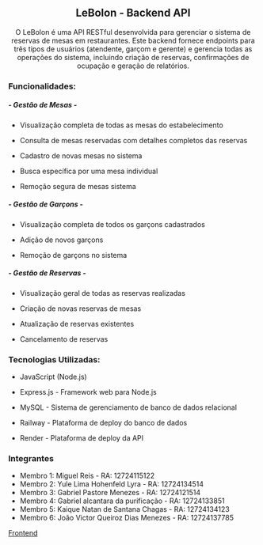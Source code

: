 <div open align="center" >
<h2>LeBolon - Backend API</h2>

O LeBolon é uma API RESTful desenvolvida para gerenciar o sistema de reservas de mesas em restaurantes. Este backend fornece endpoints para três tipos de usuários 
(atendente, garçom e gerente) e gerencia todas as operações do sistema, incluindo criação de reservas, confirmações de ocupação e geração de relatórios.
</div>

<h3>Funcionalidades:</h3>

<h5> - Gestão de Mesas - </h5>

- Visualização completa de todas as mesas do estabelecimento

- Consulta de mesas reservadas com detalhes completos das reservas

- Cadastro de novas mesas no sistema

- Busca específica por uma mesa individual

- Remoção segura de mesas sistema

<h5> - Gestão de Garçons - </h5>

- Visualização completa de todos os garçons cadastrados

- Adição de novos garçons

- Remoção de garçons no sistema

<h5> - Gestão de Reservas - </h5>

- Visualização geral de todas as reservas realizadas

- Criação de novas reservas de mesas

- Atualização de reservas existentes

- Cancelamento de reservas


<h3>Tecnologias Utilizadas:</h3>

- JavaScript (Node.js)

- Express.js - Framework web para Node.js

- MySQL - Sistema de gerenciamento de banco de dados relacional

- Railway - Plataforma de deploy do banco de dados

- Render - Plataforma de deploy da API

<h3>Integrantes</h3>

- Membro 1: Miguel Reis - RA: 12724115122
- Membro 2: Yule Lima Hohenfeld Lyra - RA: 12724134514
- Membro 3: Gabriel Pastore Menezes - RA: 12724121514 
- Membro 4: Gabriel alcantara da purificação - RA: 12724133851
- Membro 5: Kaique Natan de Santana Chagas - RA: 12724134123
- Membro 6: João Victor Queiroz Dias Menezes - RA: 12724137785

[Frontend](https://github.com/guelreis/leBolon-front-end/tree/main)
